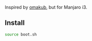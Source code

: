 Inspired by [omakub](https://github.com/basecamp/omakub), but for Manjaro i3.

## Install

```bash
source boot.sh
```
